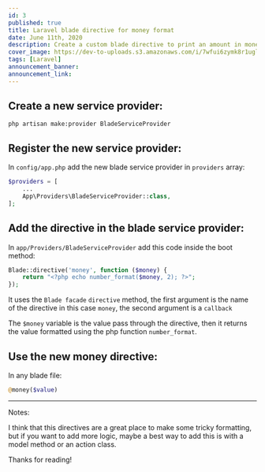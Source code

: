 ```yaml
---
id: 3
published: true
title: Laravel blade directive for money format
date: June 11th, 2020
description: Create a custom blade directive to print an amount in money format easy
cover_image: https://dev-to-uploads.s3.amazonaws.com/i/7wfui6zymk8r1uglcva2.png
tags: [Laravel]
announcement_banner:
announcement_link:
---
```


## Create a new service provider:

```shell
php artisan make:provider BladeServiceProvider
```

## Register the new service provider:

In `config/app.php` add the new blade service provider in `providers` array:

```php
$providers = [
    ...
    App\Providers\BladeServiceProvider::class,
];
```

## Add the directive in the blade service provider:

In `app/Providers/BladeServiceProvider` add this code inside the boot method:

```php
Blade::directive('money', function ($money) {
    return "<?php echo number_format($money, 2); ?>";
});
```

It uses the `Blade facade` `directive` method, the first argument is the name of the directive 
in this case `money`, the second argument is a `callback`

The `$money` variable is the value pass through the directive, 
then it returns the value formatted using the php function `number_format`.

## Use the new money directive:

In any blade file:

```php
@money($value)
```

---
Notes:

I think that this directives are a great place to make some tricky formatting, but if you want to add more logic, maybe a best way to add this is with a model method or an action class.


Thanks for reading!

